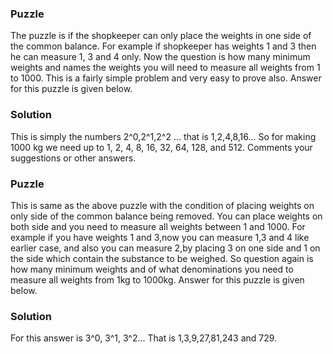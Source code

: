 ###  Puzzle 

The puzzle is if the shopkeeper can only place the weights in one side of the common balance. For example if shopkeeper has weights 1 and 3 then he can measure 1, 3 and 4 only. Now the question is how many minimum weights and names the weights you will need to measure all weights from 1 to 1000. This is a fairly simple problem and very easy to prove also.  Answer for this puzzle is given below.

### Solution  

This is simply the numbers 2^0,2^1,2^2 ... that is 1,2,4,8,16... So for making 1000 kg we need up to 1, 2, 4, 8, 16, 32, 64, 128, and 512.  Comments your suggestions or other answers.  

### Puzzle 

This is same as the above puzzle with the condition of placing weights on only side of the common balance being removed. You can place weights on both side and you need to measure all weights between 1 and 1000. For example if you have weights 1 and 3,now you can measure 1,3 and 4 like earlier case, and also you can measure 2,by placing 3 on one side and 1 on the side which contain the substance to be weighed. So question again is how many minimum weights and of what denominations you need to measure all weights from 1kg to 1000kg. Answer for this puzzle is given below.

### Solution 

For this answer is 3^0, 3^1, 3^2... That is 1,3,9,27,81,243 and 729.

